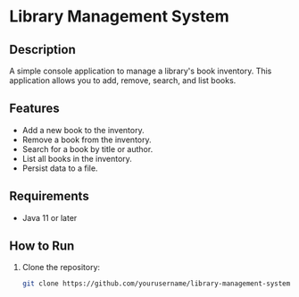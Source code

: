 # Library Management System

## Description
A simple console application to manage a library's book inventory. This application allows you to add, remove, search, and list books.

## Features
- Add a new book to the inventory.
- Remove a book from the inventory.
- Search for a book by title or author.
- List all books in the inventory.
- Persist data to a file.

## Requirements
- Java 11 or later

## How to Run
1. Clone the repository:
   ```bash
   git clone https://github.com/yourusername/library-management-system.git
